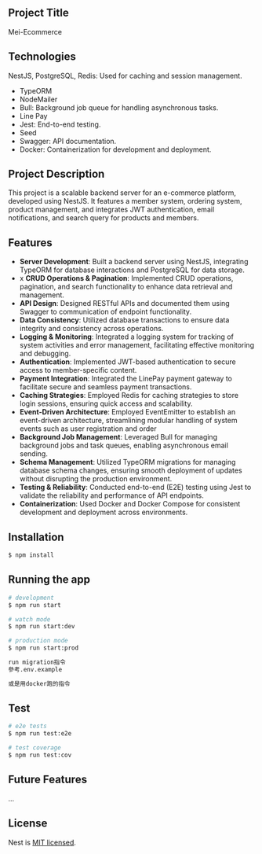 
## Project Title
Mei-Ecommerce

## Technologies
NestJS, PostgreSQL, Redis: Used for caching and session management.
- TypeORM
- NodeMailer
- Bull: Background job queue for handling asynchronous tasks.
- Line Pay
- Jest: End-to-end testing.
- Seed
- Swagger: API documentation.
- Docker: Containerization for development and deployment.


## Project Description
This project is a scalable backend server for an e-commerce platform, developed using NestJS. It features a member system, ordering system, product management, and integrates JWT authentication, email notifications, and search query for products and members.

## Features

- **Server Development**: Built a backend server using NestJS, integrating TypeORM for database interactions and PostgreSQL for data storage.
- x **CRUD Operations & Pagination**: Implemented CRUD operations, pagination, and search functionality to enhance data retrieval and management.
- **API Design**: Designed RESTful APIs and documented them using Swagger to communication of endpoint functionality.
- **Data Consistency**: Utilized database transactions to ensure data integrity and consistency across operations.
- **Logging & Monitoring**: Integrated a logging system for tracking of system activities and error management, facilitating effective monitoring and debugging.
- **Authentication**: Implemented JWT-based authentication to secure access to member-specific content.
- **Payment Integration**: Integrated the LinePay payment gateway to facilitate secure and seamless payment transactions.
- **Caching Strategies**: Employed Redis for caching strategies to store login sessions, ensuring quick access and scalability.
- **Event-Driven Architecture**: Employed EventEmitter to establish an event-driven architecture, streamlining modular handling of system events such as user registration and order
- **Background Job Management**: Leveraged Bull for managing background jobs and task queues, enabling asynchronous email sending.
- **Schema Management**: Utilized TypeORM migrations for managing database schema changes, ensuring smooth deployment of updates without disrupting the production environment.
- **Testing & Reliability**: Conducted end-to-end (E2E) testing using Jest to validate the reliability and performance of API endpoints.
- **Containerization**: Used Docker and Docker Compose for consistent development and deployment across environments.



## Installation

```bash
$ npm install
```

## Running the app

```bash
# development
$ npm run start

# watch mode
$ npm run start:dev

# production mode
$ npm run start:prod

run migration指令
參考.env.example

或是用docker跑的指令
```

## Test

```bash
# e2e tests
$ npm run test:e2e

# test coverage
$ npm run test:cov
```

## Future Features
...

## License

Nest is [MIT licensed](LICENSE).
